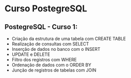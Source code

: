 # Curso PostegreSQL

## PostegreSQL - Curso 1:

- Criação da estrutura de uma tabela com CREATE TABLE
- Realização de consultas com SELECT
- Inserção de dados no banco com o INSERT
- UPDATE e DELETE
- Filtro dos registros com WHERE
- Ordenação de dados com o ORDER BY
- Junção de registros de tabelas com JOIN
